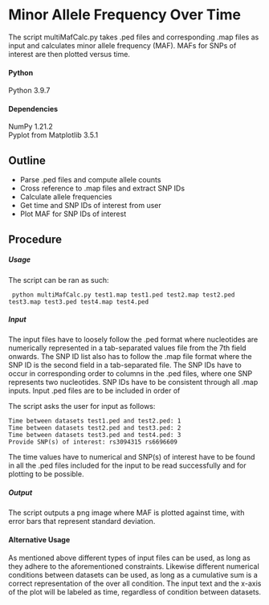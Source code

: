 # Minor Allele Frequency Over Time
The script multiMafCalc.py takes .ped files and corresponding .map files as input and calculates minor allele frequency (MAF). MAFs for SNPs of interest are then plotted versus time.
#### Python
Python 3.9.7
#### Dependencies
NumPy 1.21.2\
Pyplot from Matplotlib 3.5.1

## Outline
- Parse .ped files and compute allele counts
- Cross reference to .map files and extract SNP IDs
- Calculate allele frequencies
- Get time and SNP IDs of interest from user
- Plot MAF for SNP IDs of interest

## Procedure
##### Usage
The script can be ran as such:

```shell
 python multiMafCalc.py test1.map test1.ped test2.map test2.ped test3.map test3.ped test4.map test4.ped
 ```
##### Input
The input files have to loosely follow the .ped format where nucleotides are numerically represented in a tab-separated values file from the 7th field onwards. The SNP ID list also has to follow the .map file format where the SNP ID is the second field in a tab-separated file. The SNP IDs have to occur in corresponding order to columns in the .ped files, where one SNP represents two nucleotides. SNP IDs have to be consistent through all .map inputs. Input .ped files are to be included in order of

The script asks the user for input as follows:
```text
Time between datasets test1.ped and test2.ped: 1
Time between datasets test2.ped and test3.ped: 2
Time between datasets test3.ped and test4.ped: 3
Provide SNP(s) of interest: rs3094315 rs6696609
```
The time values have to numerical and SNP(s) of interest have to be found in all the .ped files included for the input to be read successfully  and for plotting to be possible.

##### Output
The script outputs a png image where MAF is plotted against time, with error bars that represent standard deviation.

#### Alternative Usage
As mentioned above different types of input files can be used, as long as they adhere to the aforementioned constraints. Likewise different numerical conditions between datasets can be used, as long as a cumulative sum is a correct representation of the over all condition. The input text and the x-axis of the plot will be labeled as time, regardless of condition between datasets.
